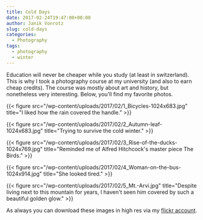```yaml
---
title: Cold Days
date: 2017-02-24T19:47:00+00:00
author: Janik Vonrotz
slug: cold-days
categories:
  - Photography
tags:
  - photography
  - winter
---
```

Education will never be cheaper while you study (at least in switzerland). This is why I took a photography course at my university (and also to earn cheap credits). The course was mostly about art and history, but nonetheless very interesting. Below, you'll find my favorite photos.

{{< figure src="/wp-content/uploads/2017/02/1_Bicycles-1024x683.jpg" title="I liked how the rain covered the handle." >}}
<!--more-->
{{< figure src="/wp-content/uploads/2017/02/2_Autumn-leaf-1024x683.jpg" title="Trying to survive the cold winter." >}}

{{< figure src="/wp-content/uploads/2017/02/3_Rise-of-the-ducks-1024x769.jpg" title="Reminded me of Alfred Hitchcock's master piece The Birds." >}}

{{< figure src="/wp-content/uploads/2017/02/4_Woman-on-the-bus-1024x914.jpg" title="She looked tired." >}}

{{< figure src="/wp-content/uploads/2017/02/5_Mt.-Arvi.jpg" title="Despite living next to this mountain for years, I haven't seen him covered by such a beautiful golden glow." >}}

As always you can download these images in high res via my <a href="https://www.flickr.com/photos/janik-von-rotz/">flickr account</a>.